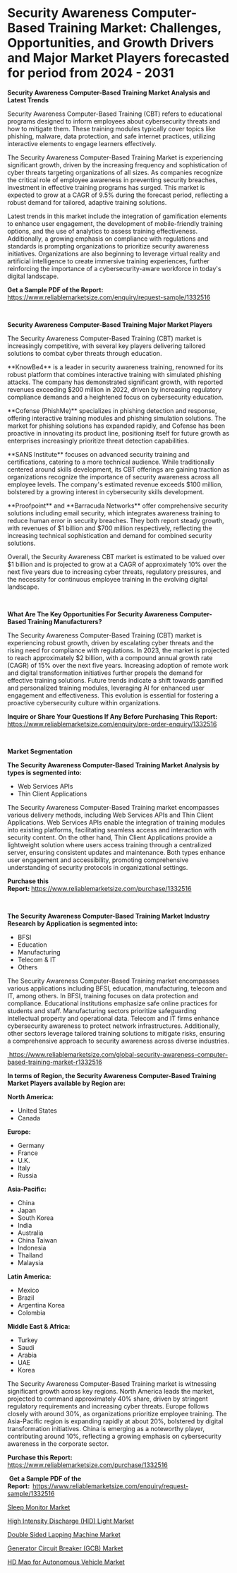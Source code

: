 <p><h1>Security Awareness Computer-Based Training Market: Challenges, Opportunities, and Growth Drivers and Major Market Players forecasted for period from 2024 - 2031</h1></p><p><strong>Security Awareness Computer-Based Training Market Analysis and Latest Trends</strong></p>
<p><p>Security Awareness Computer-Based Training (CBT) refers to educational programs designed to inform employees about cybersecurity threats and how to mitigate them. These training modules typically cover topics like phishing, malware, data protection, and safe internet practices, utilizing interactive elements to engage learners effectively. </p><p>The Security Awareness Computer-Based Training Market is experiencing significant growth, driven by the increasing frequency and sophistication of cyber threats targeting organizations of all sizes. As companies recognize the critical role of employee awareness in preventing security breaches, investment in effective training programs has surged. This market is expected to grow at a CAGR of 9.5% during the forecast period, reflecting a robust demand for tailored, adaptive training solutions. </p><p>Latest trends in this market include the integration of gamification elements to enhance user engagement, the development of mobile-friendly training options, and the use of analytics to assess training effectiveness. Additionally, a growing emphasis on compliance with regulations and standards is prompting organizations to prioritize security awareness initiatives. Organizations are also beginning to leverage virtual reality and artificial intelligence to create immersive training experiences, further reinforcing the importance of a cybersecurity-aware workforce in today's digital landscape.</p></p>
<p><strong>Get a Sample PDF of the Report:&nbsp;</strong> <a href="https://www.reliablemarketsize.com/enquiry/request-sample/1332516?utm_campaign=1133&utm_medium=2&utm_source=Github&utm_content=ia&utm_term=01102024&utm_id=security-awareness-computer-based-training">https://www.reliablemarketsize.com/enquiry/request-sample/1332516</a></p>
<p>&nbsp;</p>
<p><strong>Security Awareness Computer-Based Training Major Market Players</strong></p>
<p><p>The Security Awareness Computer-Based Training (CBT) market is increasingly competitive, with several key players delivering tailored solutions to combat cyber threats through education. </p><p>**KnowBe4** is a leader in security awareness training, renowned for its robust platform that combines interactive training with simulated phishing attacks. The company has demonstrated significant growth, with reported revenues exceeding $200 million in 2022, driven by increasing regulatory compliance demands and a heightened focus on cybersecurity education.</p><p>**Cofense (PhishMe)** specializes in phishing detection and response, offering interactive training modules and phishing simulation solutions. The market for phishing solutions has expanded rapidly, and Cofense has been proactive in innovating its product line, positioning itself for future growth as enterprises increasingly prioritize threat detection capabilities.</p><p>**SANS Institute** focuses on advanced security training and certifications, catering to a more technical audience. While traditionally centered around skills development, its CBT offerings are gaining traction as organizations recognize the importance of security awareness across all employee levels. The company's estimated revenue exceeds $100 million, bolstered by a growing interest in cybersecurity skills development.</p><p>**Proofpoint** and **Barracuda Networks** offer comprehensive security solutions including email security, which integrates awareness training to reduce human error in security breaches. They both report steady growth, with revenues of $1 billion and $700 million respectively, reflecting the increasing technical sophistication and demand for combined security solutions.</p><p>Overall, the Security Awareness CBT market is estimated to be valued over $1 billion and is projected to grow at a CAGR of approximately 10% over the next five years due to increasing cyber threats, regulatory pressures, and the necessity for continuous employee training in the evolving digital landscape.</p></p>
<p>&nbsp;</p>
<p><strong>What Are The Key Opportunities For Security Awareness Computer-Based Training Manufacturers?</strong></p>
<p><p>The Security Awareness Computer-Based Training (CBT) market is experiencing robust growth, driven by escalating cyber threats and the rising need for compliance with regulations. In 2023, the market is projected to reach approximately $2 billion, with a compound annual growth rate (CAGR) of 15% over the next five years. Increasing adoption of remote work and digital transformation initiatives further propels the demand for effective training solutions. Future trends indicate a shift towards gamified and personalized training modules, leveraging AI for enhanced user engagement and effectiveness. This evolution is essential for fostering a proactive cybersecurity culture within organizations.</p></p>
<p><strong>Inquire or Share Your Questions If Any Before Purchasing This Report:</strong> <a href="https://www.reliablemarketsize.com/enquiry/pre-order-enquiry/1332516?utm_campaign=1133&utm_medium=2&utm_source=Github&utm_content=ia&utm_term=01102024&utm_id=security-awareness-computer-based-training">https://www.reliablemarketsize.com/enquiry/pre-order-enquiry/1332516</a></p>
<p>&nbsp;</p>
<p><strong>Market Segmentation</strong></p>
<p><strong>The Security Awareness Computer-Based Training Market Analysis by types is segmented into:</strong></p>
<p><ul><li>Web Services APIs</li><li>Thin Client Applications</li></ul></p>
<p><p>The Security Awareness Computer-Based Training market encompasses various delivery methods, including Web Services APIs and Thin Client Applications. Web Services APIs enable the integration of training modules into existing platforms, facilitating seamless access and interaction with security content. On the other hand, Thin Client Applications provide a lightweight solution where users access training through a centralized server, ensuring consistent updates and maintenance. Both types enhance user engagement and accessibility, promoting comprehensive understanding of security protocols in organizational settings.</p></p>
<p><strong>Purchase this Report:&nbsp;</strong><a href="https://www.reliablemarketsize.com/purchase/1332516?utm_campaign=1133&utm_medium=2&utm_source=Github&utm_content=ia&utm_term=01102024&utm_id=security-awareness-computer-based-training">https://www.reliablemarketsize.com/purchase/1332516</a></p>
<p>&nbsp;</p>
<p><strong>The Security Awareness Computer-Based Training Market Industry Research by Application is segmented into:</strong></p>
<p><ul><li>BFSI</li><li>Education</li><li>Manufacturing</li><li>Telecom & IT</li><li>Others</li></ul></p>
<p><p>The Security Awareness Computer-Based Training market encompasses various applications including BFSI, education, manufacturing, telecom and IT, among others. In BFSI, training focuses on data protection and compliance. Educational institutions emphasize safe online practices for students and staff. Manufacturing sectors prioritize safeguarding intellectual property and operational data. Telecom and IT firms enhance cybersecurity awareness to protect network infrastructures. Additionally, other sectors leverage tailored training solutions to mitigate risks, ensuring a comprehensive approach to security awareness across diverse industries.</p></p>
<p><a href="https://www.reliablemarketsize.com/global-security-awareness-computer-based-training-market-r1332516?utm_campaign=1133&utm_medium=2&utm_source=Github&utm_content=ia&utm_term=01102024&utm_id=security-awareness-computer-based-training">&nbsp;https://www.reliablemarketsize.com/global-security-awareness-computer-based-training-market-r1332516</a></p>
<p><strong>In terms of Region, the Security Awareness Computer-Based Training Market Players available by Region are:</strong></p>
<p>
    <p> <strong> North America: </strong>
        <ul>
            <li>United States</li>
            <li>Canada</li>
        </ul>
        </p> 
    <p> <strong> Europe: </strong>
        <ul>
            <li>Germany</li>
            <li>France</li>
            <li>U.K.</li>
            <li>Italy</li>
            <li>Russia</li>
        </ul>
        </p> 
    <p> <strong> Asia-Pacific: </strong>
        <ul>
            <li>China</li>
            <li>Japan</li>
            <li>South Korea</li>
            <li>India</li>
            <li>Australia</li>
            <li>China Taiwan</li>
            <li>Indonesia</li>
            <li>Thailand</li>
            <li>Malaysia</li>
        </ul>
        </p> 
    <p> <strong> Latin America: </strong>
        <ul>
            <li>Mexico</li>
            <li>Brazil</li>
            <li>Argentina Korea</li>
            <li>Colombia</li>
        </ul>
        </p> 
    <p> <strong> Middle East & Africa: </strong>
        <ul>
            <li>Turkey</li>
            <li>Saudi</li>
            <li>Arabia</li>
            <li>UAE</li>
            <li>Korea</li>
        </ul>
    </p>
    </p>
<p><p>The Security Awareness Computer-Based Training market is witnessing significant growth across key regions. North America leads the market, projected to command approximately 40% share, driven by stringent regulatory requirements and increasing cyber threats. Europe follows closely with around 30%, as organizations prioritize employee training. The Asia-Pacific region is expanding rapidly at about 20%, bolstered by digital transformation initiatives. China is emerging as a noteworthy player, contributing around 10%, reflecting a growing emphasis on cybersecurity awareness in the corporate sector.</p></p>
<p><strong>Purchase this Report: </strong><a href="https://www.reliablemarketsize.com/purchase/1332516?utm_campaign=1133&utm_medium=2&utm_source=Github&utm_content=ia&utm_term=01102024&utm_id=security-awareness-computer-based-training">https://www.reliablemarketsize.com/purchase/1332516</a></p>
<p>&nbsp;<strong>Get a Sample PDF of the Report:&nbsp;&nbsp;</strong><a href="https://www.reliablemarketsize.com/enquiry/request-sample/1332516?utm_campaign=1133&utm_medium=2&utm_source=Github&utm_content=ia&utm_term=01102024&utm_id=security-awareness-computer-based-training">https://www.reliablemarketsize.com/enquiry/request-sample/1332516</a></p>
<p><strong></strong></p>
<p><p><a href="https://www.linkedin.com/pulse/sleep-monitor-market-size-growing-cagr-66-report-covers-lq9ae?utm_campaign=1133&utm_medium=2&utm_source=Github&utm_content=ia&utm_term=01102024&utm_id=security-awareness-computer-based-training">Sleep Monitor Market</a></p><p><a href="https://issuu.com/reportprime-2/docs/high-intensity-discharge-hid-light-_d1dc05f579a752?utm_campaign=1133&utm_medium=2&utm_source=Github&utm_content=ia&utm_term=01102024&utm_id=security-awareness-computer-based-training">High Intensity Discharge (HID) Light Market</a></p><p><a href="https://www.linkedin.com/pulse/insights-double-sided-lapping-machine-market-share-competitive-kqyve?utm_campaign=1133&utm_medium=2&utm_source=Github&utm_content=ia&utm_term=01102024&utm_id=security-awareness-computer-based-training">Double Sided Lapping Machine Market</a></p><p><a href="https://issuu.com/reportprime-2/docs/generator-circuit-breaker-gcb-marke_a19883e6ef9329?utm_campaign=1133&utm_medium=2&utm_source=Github&utm_content=ia&utm_term=01102024&utm_id=security-awareness-computer-based-training">Generator Circuit Breaker (GCB) Market</a></p><p><a href="https://github.com/WillieWoodard/Market-Research-Report-List-6/blob/main/hd-map-for-autonomous-vehicle-market.md?utm_campaign=1133&utm_medium=2&utm_source=Github&utm_content=ia&utm_term=01102024&utm_id=security-awareness-computer-based-training">HD Map for Autonomous Vehicle Market</a></p></p>